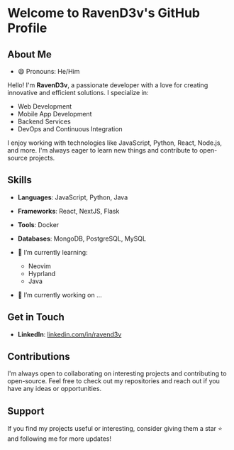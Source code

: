 # Welcome to RavenD3v's GitHub Profile

## About Me

- 😄 Pronouns: He/Him

Hello! I'm **RavenD3v**, a passionate developer with a love for creating innovative and efficient solutions. I specialize in:
- Web Development
- Mobile App Development
- Backend Services
- DevOps and Continuous Integration

I enjoy working with technologies like JavaScript, Python, React, Node.js, and more. I'm always eager to learn new things and contribute to open-source projects.

## Skills

- **Languages**: JavaScript, Python, Java
- **Frameworks**: React, NextJS, Flask
- **Tools**: Docker
- **Databases**: MongoDB, PostgreSQL, MySQL

- 🌱 I’m currently learning:
    - Neovim
    - Hyprland
    - Java

- 🔭 I’m currently working on ...

## Get in Touch

- **LinkedIn**: [linkedin.com/in/ravend3v](https://www.linkedin.com/in/elias-ojala-08b47b248/)

## Contributions

I'm always open to collaborating on interesting projects and contributing to open-source. Feel free to check out my repositories and reach out if you have any ideas or opportunities.

## Support

If you find my projects useful or interesting, consider giving them a star ⭐ and following me for more updates!





